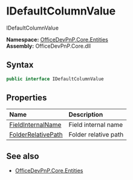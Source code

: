 # IDefaultColumnValue
IDefaultColumnValue  

**Namespace:** [OfficeDevPnP.Core.Entities](OfficeDevPnP.Core.Entities.md)  
**Assembly:** OfficeDevPnP.Core.dll  
## Syntax
```C#
public interface IDefaultColumnValue
```
## Properties
|**Name**|**Description**|
|:-----|:-----|
| [FieldInternalName](OfficeDevPnP.Core.Entities.IDefaultColumnValue.FieldInternalName.md) | Field internal name
| [FolderRelativePath](OfficeDevPnP.Core.Entities.IDefaultColumnValue.FolderRelativePath.md) | Folder relative path
## See also
- [OfficeDevPnP.Core.Entities](OfficeDevPnP.Core.Entities.md)
